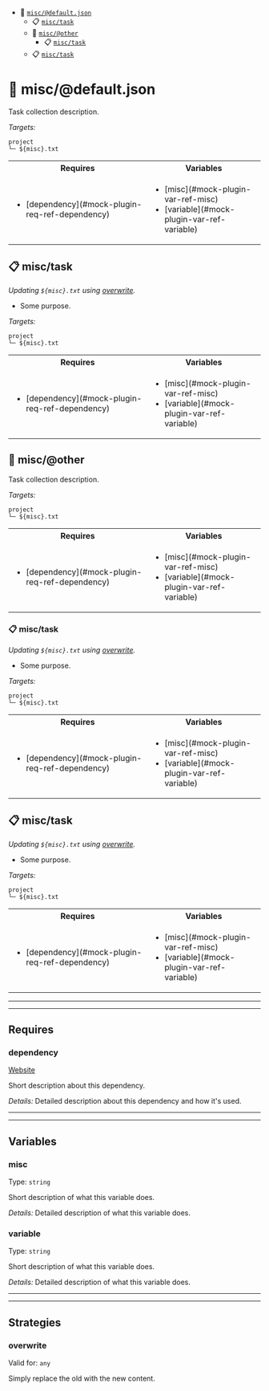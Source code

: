 - :open_file_folder: [`misc/@default.json`](#mock-plugin-task-ref-miscdefaultjson)
  - :clipboard: [`misc/task`](#mock-plugin-task-ref-misctask)
  - :open_file_folder: [`misc/@other`](#mock-plugin-task-ref-miscother)
    - :clipboard: [`misc/task`](#mock-plugin-task-ref-misctask)
  - :clipboard: [`misc/task`](#mock-plugin-task-ref-misctask)

# :open_file_folder: <a name="mock-plugin-task-ref-miscdefaultjson">misc/@default.json</a>

Task collection description.

*Targets:*
```
project
└─ ${misc}.txt
```

<table>
  <tbody>
    <tr>
      <th>Requires</th>
      <th>Variables</th>
    </tr>
    <tr>
      <td>
        <ul>
          <li>[dependency](#mock-plugin-req-ref-dependency)</li>
        </ul>
      </td>
      <td>
        <ul>
          <li>[misc](#mock-plugin-var-ref-misc)</li>
          <li>[variable](#mock-plugin-var-ref-variable)</li>
        </ul>
      </td>
    </tr>
  </tbody>
</table>

## :clipboard: <a name="mock-plugin-task-ref-misctask">misc/task</a>

_Updating `${misc}.txt` using [overwrite](#mock-plugin-strat-ref-overwrite)._

- Some purpose.

*Targets:*
```
project
└─ ${misc}.txt
```

<table>
  <tbody>
    <tr>
      <th>Requires</th>
      <th>Variables</th>
    </tr>
    <tr>
      <td>
        <ul>
          <li>[dependency](#mock-plugin-req-ref-dependency)</li>
        </ul>
      </td>
      <td>
        <ul>
          <li>[misc](#mock-plugin-var-ref-misc)</li>
          <li>[variable](#mock-plugin-var-ref-variable)</li>
        </ul>
      </td>
    </tr>
  </tbody>
</table>

## :open_file_folder: <a name="mock-plugin-task-ref-miscother">misc/@other</a>

Task collection description.

*Targets:*
```
project
└─ ${misc}.txt
```

<table>
  <tbody>
    <tr>
      <th>Requires</th>
      <th>Variables</th>
    </tr>
    <tr>
      <td>
        <ul>
          <li>[dependency](#mock-plugin-req-ref-dependency)</li>
        </ul>
      </td>
      <td>
        <ul>
          <li>[misc](#mock-plugin-var-ref-misc)</li>
          <li>[variable](#mock-plugin-var-ref-variable)</li>
        </ul>
      </td>
    </tr>
  </tbody>
</table>

### :clipboard: <a name="mock-plugin-task-ref-misctask">misc/task</a>

_Updating `${misc}.txt` using [overwrite](#mock-plugin-strat-ref-overwrite)._

- Some purpose.

*Targets:*
```
project
└─ ${misc}.txt
```

<table>
  <tbody>
    <tr>
      <th>Requires</th>
      <th>Variables</th>
    </tr>
    <tr>
      <td>
        <ul>
          <li>[dependency](#mock-plugin-req-ref-dependency)</li>
        </ul>
      </td>
      <td>
        <ul>
          <li>[misc](#mock-plugin-var-ref-misc)</li>
          <li>[variable](#mock-plugin-var-ref-variable)</li>
        </ul>
      </td>
    </tr>
  </tbody>
</table>

## :clipboard: <a name="mock-plugin-task-ref-misctask">misc/task</a>

_Updating `${misc}.txt` using [overwrite](#mock-plugin-strat-ref-overwrite)._

- Some purpose.

*Targets:*
```
project
└─ ${misc}.txt
```

<table>
  <tbody>
    <tr>
      <th>Requires</th>
      <th>Variables</th>
    </tr>
    <tr>
      <td>
        <ul>
          <li>[dependency](#mock-plugin-req-ref-dependency)</li>
        </ul>
      </td>
      <td>
        <ul>
          <li>[misc](#mock-plugin-var-ref-misc)</li>
          <li>[variable](#mock-plugin-var-ref-variable)</li>
        </ul>
      </td>
    </tr>
  </tbody>
</table>

------
------

## Requires

### <a name="mock-plugin-req-ref-dependency">dependency</a>

[Website](https://www.some-tool-name.com)

Short description about this dependency.

*Details:*
Detailed description about this dependency and how it's used.

------
------

## Variables

### <a name="mock-plugin-var-ref-misc">misc</a>

Type: `string`

Short description of what this variable does.

*Details:*
Detailed description of what this variable does.

### <a name="mock-plugin-var-ref-variable">variable</a>

Type: `string`

Short description of what this variable does.

*Details:*
Detailed description of what this variable does.

------
------

## Strategies

### <a name="mock-plugin-strat-ref-overwrite">overwrite</a>

Valid for: `any`

Simply replace the old with the new content.

